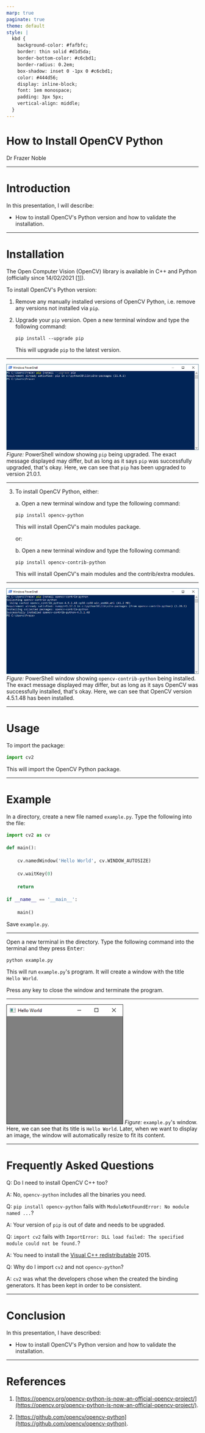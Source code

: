 ```yaml
---
marp: true
paginate: true
theme: default
style: |
  kbd {
    background-color: #fafbfc;
    border: thin solid #d1d5da;
    border-bottom-color: #c6cbd1;
    border-radius: 0.2em;
    box-shadow: inset 0 -1px 0 #c6cbd1;
    color: #444d56;
    display: inline-block;
    font: 1em monospace;
    padding: 3px 5px;
    vertical-align: middle;
  }
---
```


# **How to Install OpenCV Python**

Dr Frazer Noble

---

# **Introduction**

In this presentation, I will describe:
- How to install OpenCV's Python version and how to validate the installation.

---

# **Installation**

The Open Computer Vision (OpenCV) library is available in C++ and Python (officially since 14/02/2021 [[1]](https://opencv.org/opencv-python-is-now-an-official-opencv-project/)).

To install OpenCV's Python version:

1. Remove any manually installed versions of OpenCV Python, i.e. remove any versions not installed via `pip`.

2. Upgrade your `pip` version. Open a new terminal window and type the following command:

    ```console
    pip install --upgrade pip
    ```

    This will upgrade `pip` to the latest version.

---

![height:480](images/02/01.PNG)
*Figure:* PowerShell window showing `pip` being upgraded. The exact message displayed may differ, but as long as it says `pip` was successfully upgraded, that's okay. Here, we can see that `pip` has been upgraded to version 21.0.1.

---

3. To install OpenCV Python, either:

    a. Open a new terminal window and type the following command:

    ```console
    pip install opencv-python
    ```

    This will install OpenCV's main modules package.

    or:

    b. Open a new terminal window and type the following command:

    ```console
    pip install opencv-contrib-python
    ```

    This will install OpenCV's main modules and the contrib/extra modules.

---

![height:480](images/02/02.PNG)
*Figure:* PowerShell window showing `opencv-contrib-python` being installed. The exact message displayed may differ, but as long as it says OpenCV was successfully installed, that's okay. Here, we can see that OpenCV version 4.5.1.48 has been installed.

---

# **Usage**

To import the package:

```python
import cv2
```

This will import the OpenCV Python package.

---

# **Example**

In a directory, create a new file named `example.py`. Type the following into the file:

```python
import cv2 as cv

def main():

    cv.namedWindow('Hello World', cv.WINDOW_AUTOSIZE)

    cv.waitKey(0)

    return

if __name__ == '__main__':

    main()
```

Save `example.py`. 

---

Open a new terminal in the directory. Type the following command into the terminal and they press <kbd>Enter</kbd>:

```console
python example.py
```

This will run `example.py`'s program. It will create a window with the title `Hello World`.

Press any key to close the window and terminate the program.

---

![height:480px](images/02/03.PNG)
*Figure:* `example.py`'s window. Here, we can see that its title is `Hello World`. Later, when we want to display an image, the window will automatically resize to fit its content.

---

# **Frequently Asked Questions**

Q: Do I need to install OpenCV C++ too?

A: No, `opencv-python` includes all the binaries you need.

Q: `pip install opencv-python` fails with `ModuleNotFoundError: No module named ...`?

A: Your version of `pip` is out of date and needs to be upgraded.

Q: `import cv2` fails with `ImportError: DLL load failed: The specified module could not be found.`?

A: You need to install the [Visual C++ redistributable](https://www.microsoft.com/en-us/download/details.aspx?id=48145) 2015.

Q: Why do I import `cv2` and not `opencv-python`?

A: `cv2` was what the developers chose when the created the binding generators. It has been kept in order to be consistent.

---


# **Conclusion**

In this presentation, I have described:
- How to install OpenCV's Python version and how to validate the installation.

---

# **References**

1. [https://opencv.org/opencv-python-is-now-an-official-opencv-project/](https://opencv.org/opencv-python-is-now-an-official-opencv-project/).

2. [https://github.com/opencv/opencv-python](https://github.com/opencv/opencv-python).

